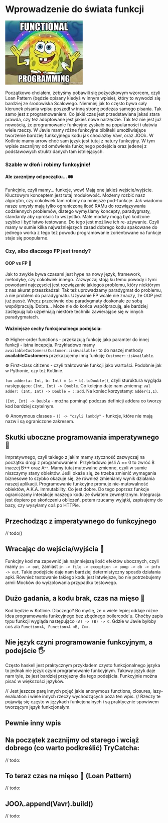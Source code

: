 # Wprowadzenie do świata funkcji
![](download.jpeg)

Początkowo chciałem, żebyśmy pobawili się pożyczkowym wzorcem, czyli Loan Pattern (będzie opisany kiedyś w innym wpisie), który to wywodzi się bardziej ze środowiska Scalowego. Niemniej jak to często bywa cały kierunek pisania wpisu poszedł w inną stronę podczas samego pisania. Tak samo jest z programowaniem. Co jakiś czas jest przedstawiana jakaś stara prawda, czy też adoptowane jest jakieś nowe narzędzie. Tak też nie jest już nowością, że programowanie funkcyjne zyskało na popularności i ułatwia wiele rzeczy. W Javie mamy różne funkcyjne bibliteki umożliwiające tworzenie bardziej funkcyjnego kodu jak chociażby Vavr, oraz JOOλ. W Kotlinie mamy arrow choć sam język jest tutaj z natury funkcyjny. W tym wpisie zacznijmy od omówienia funkcjnego podejścia oraz jedenej z podstawowych struktr danych tam istniejących. 


### Szable w dłoń i robimy funkcyjnie!
#### Ale zacznijmy od początku... 🛤 
Funkcjnie, czyli mamy... funkcje, wow! Mają one jakieś wejście/wyjście. Kluczowym konceptem jest tutaj modułowość. Możemy rozbić nasz algorytm, czy cokolwiek tam robimy na mniejsze pod-funkcje. Jak wiadomo nasze umysły mają tylko ograniczoną ilość RAMu do rozwiązywania codziennych problemów, dlatego wymyślamy koncepty, paradygmaty, standardy aby uprościć to wszystko. Małe moduły mogą być kodzone szybko i być łatwo testowane. Do tego jest możliwe ich re-używanie. Czyli mamy w sumie kilka najważniejszych zasad dobrego kodu spakowane do jednego worka z tego też powodu programowanie zorientowane na funkcje staje się poopularne. 

### Czy, albo dlaczego FP jest trendy? 
#### OOP vs FP 🥊
Jak to zwykle bywa czasami jest hype na nowy język, framework, metodykę, czy cokolwiek innego. Zazwyczaj stoją ku temu powody i tymi powodami najczęsciej jest rozwiązanie jakiegoś problemu, który niektórym z nas akurat przeszkadzał. Tak też uprowadzamy paradygmat do problemu, a nie problem do paradygmatu. Używanie FP wcale nie znaczy, że OOP jest już passé. Wręcz przeciwnie oba paradygmaty doskonale ze sobą współpracują. Dobra... Może nie do końca współpracują, ale bardziej zastępują lub uzpełniają niektóre techniki zawierające się w innych paradygmatach. 

#### Ważniejsze cechy funkcjonalnego podejścia: 

⚙ Higher-order functions - przekazują funkcję jako paramter do innej funkcji - istna incepcja. 
Przykładowo mamy `availableCustomers(Customer::isAvailable)` to do naszej methody <b>availableCustomers</b> przekazujemy inną funkcję `Customer::isAvailable`.

⚙ First-class citizens - czyli traktowanie funkcji jako wartości. Podobnie jak w Pythonie, czy też Kotlinie. 

 `fun adder(a: Int, b: Int) = (a + b).toDouble()`, czyli sturuktura wygląda następująco: `(Int, Int) -> Double`.
Co kolejno daje nam zmienną: `val adder: (Int, Int) -> Double = ::add`.
Na koniec korzystamy: `adder(1,1)`.

`(Int, Int) -> Double` - można pominąć podczas definicji addera co tworzy kod bardziej czytelnym.

⚙ Anonymous classes - `() -> "czyli lambdy"` - funkcje, które nie mają nazw i są ograniczone zakresem. 

## Skutki uboczne programowania imperatywnego 🔰
Impratywnego, czyli takiego z jakim mamy styczność zazwyczaj na początku drogi z programowaniem. Przykładowo jeśli A == 0 to zwróć B inaczej B++ oraz A--. Mamy tutaj mutowalne zmienne, czyli w sumie niszczymy stany obiektów. Jeśli okaże się, że trzeba zmienić wymagania biznesowe to szybko okazuje się, że również zmieniamy wynik działania naszej aplikacji. Programowanie funkcyjne promuje nie-mutowalność obiektów, A.K.A. Immutability. Co jest dobre. Do tego poprzez funkcje ograniczamy interakcje naszego kodu ze światem zewnętrznym. Integracja jest dopiero po skończeniu obliczeń, potem rzucamy wyjątki, zapisujemy do bazy, czy wysyłamy coś po HTTPie. 

## Przechodząc z imperatywnego do funkcyjnego
// todo() 

## Wracając do wejścia/wyjścia 🚪
Funkcjny kod ma zapewnić jak najmniejszą ilość efektów ubocznych, czyli mamy `in -> out`, zamiast `in -> file -> exception -> poop -> db -> info -> out`. Takie podejście daje nam bardziej determistyczny sposób działania apki. Również testowanie takiego kodu jest łatwiejsze, bo nie potrzebujemy armii Mocków do wyizolowania przypadku testowego. 

## Dużo gadania, a kodu brak, czas na mięso 🍗
Kod będzie w Kotlinie. Dlaczego? Bo myślę, że o wiele lepiej oddaje różne idea programowania funkcyjnego bez zbędnego boilercode'u.
Choćby zapis typu funkcji wygląda następująco `(A) -> (B) -> C`. Gdzie w Javie byłoby coś ala `Function<A, Function<A <B, C>>`. 

## Nie język czyni programowanie funkcyjnym, a podejście 🖐
Często haskell jest praktycznym przykładem czysto funkcjonalnego języka to jednak nie język czyni programowanie funkcyjnym. Takowy język daje nam tyle, że jest bardziej przyjazny dla tego podejścia. Funkcyjnie można pisać w większości języków.


// Jest jeszcze parę innych pojęć jakie anonymous functions, closures, lazy-evaluation i wiele innych rzeczy wychodzących poza ten wpis. 
// Rzeczy te pojawiją się często w językach funkcjonalnych i są praktycznie spowiwem tworzącym język funkcjonalym. 


## Pewnie inny wpis

## Na początek zacznijmy od starego i wciąż dobrego (co warto podkreślić) TryCatcha:
// todo: 

## To teraz czas na mięso 🍗  (Loan Pattern)
// todo: 

## JOOλ.append(Vavr).build()
// todo: 
